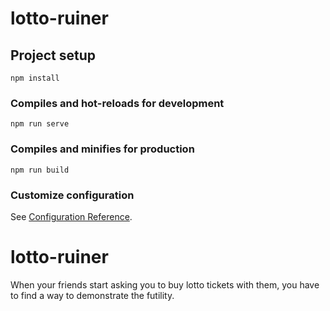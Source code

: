 # lotto-ruiner

## Project setup
```
npm install
```

### Compiles and hot-reloads for development
```
npm run serve
```

### Compiles and minifies for production
```
npm run build
```


### Customize configuration
See [Configuration Reference](https://cli.vuejs.org/config/).
# lotto-ruiner

When your friends start asking you to buy lotto tickets with them, you have to find a way to demonstrate the futility. 
